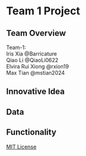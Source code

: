 # Team 1 Project

## Team Overview
Team-1:<br/>
Iris Xia @Barricature\
Qiao Li @QiaoLi0622\
Elvira Rui Xiong @rxion19\
Max Tian @mstian2024

## Innovative Idea

## Data

## Functionality

[MIT License](https://opensource.org/licenses/MIT)
